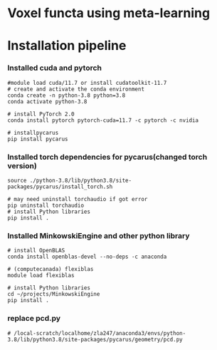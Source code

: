 # Voxel functa using meta-learning

# Installation pipeline

### Installed cuda and pytorch

```
#module load cuda/11.7 or install cudatoolkit-11.7
# create and activate the conda environment
conda create -n python-3.8 python=3.8
conda activate python-3.8

# install PyTorch 2.0
conda install pytorch pytorch-cuda=11.7 -c pytorch -c nvidia

# installpycarus
pip install pycarus 
```

### Installed torch dependencies for pycarus(changed torch version) 

```
source ./python-3.8/lib/python3.8/site-packages/pycarus/install_torch.sh

# may need uninstall torchaudio if got error
pip uninstall torchaudio
# install Python libraries
pip install . 
```

### Installed MinkowskiEngine and other python library 

```
# install OpenBLAS
conda install openblas-devel --no-deps -c anaconda

# (computecanada) flexiblas
module load flexiblas

# install Python libraries
cd ~/projects/MinkowskiEngine
pip install . 
```

### replace pcd.py

```
# /local-scratch/localhome/zla247/anaconda3/envs/python-3.8/lib/python3.8/site-packages/pycarus/geometry/pcd.py 

```





